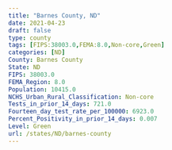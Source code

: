 ```yaml
---
title: "Barnes County, ND"
date: 2021-04-23
draft: false
type: county
tags: [FIPS:38003.0,FEMA:8.0,Non-core,Green]
categories: [ND]
County: Barnes County
State: ND
FIPS: 38003.0
FEMA_Region: 8.0
Population: 10415.0
NCHS_Urban_Rural_Classification: Non-core
Tests_in_prior_14_days: 721.0
Fourteen_day_test_rate_per_100000: 6923.0
Percent_Positivity_in_prior_14_days: 0.007
Level: Green
url: /states/ND/barnes-county
---
```



